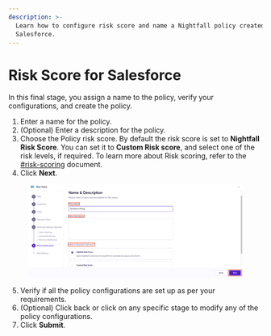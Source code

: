 ```yaml
---
description: >-
  Learn how to configure risk score and name a Nightfall policy created for
  Salesforce.
---
```


# Risk Score for Salesforce

In this final stage, you assign a name to the policy, verify your configurations, and create the policy.&#x20;

1. Enter a name for the policy.
2. (Optional) Enter a description for the policy.&#x20;
3. Choose the Policy risk score. By default the risk score is set to **Nightfall Risk Score**. You can set it to **Custom Risk score**, and select one of the risk levels, if required. To learn more about Risk scoring, refer to the [#risk-scoring](../../detection_platform/policies/risk_score.md#risk-scoring "mention") document.
4. Click **Next**.

<figure><img src="../../.gitbook/assets/image (1108).png" alt=""><figcaption></figcaption></figure>

5. Verify if all the policy configurations are set up as per your requirements.
6. (Optional) Click back or click on any specific stage to modify any of the policy configurations.
7. Click **Submit**.
